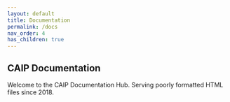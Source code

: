 ```yaml
---
layout: default
title: Documentation
permalink: /docs
nav_order: 4
has_children: true
---
```


## CAIP Documentation

Welcome to the CAIP Documentation Hub. Serving poorly formatted HTML files since 2018.